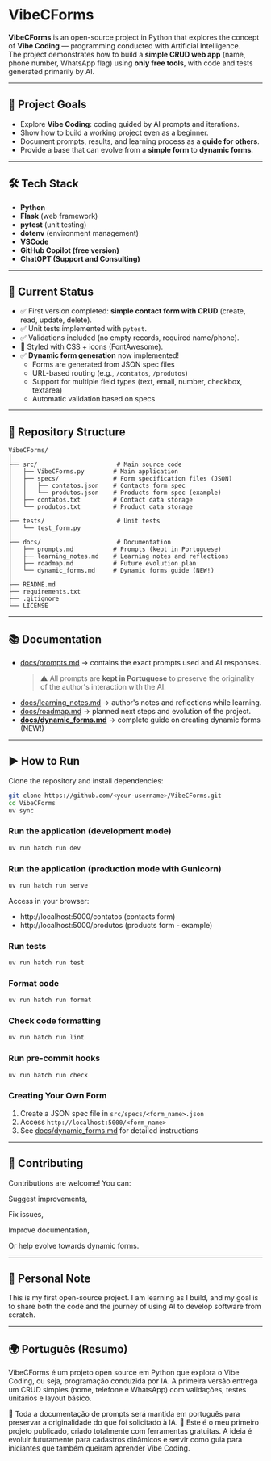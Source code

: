 # VibeCForms

**VibeCForms** is an open-source project in Python that explores the concept of **Vibe Coding** — programming conducted with Artificial Intelligence.  
The project demonstrates how to build a **simple CRUD web app** (name, phone number, WhatsApp flag) using **only free tools**, with code and tests generated primarily by AI.

---

## 🎯 Project Goals
- Explore **Vibe Coding**: coding guided by AI prompts and iterations.  
- Show how to build a working project even as a beginner.  
- Document prompts, results, and learning process as a **guide for others**.  
- Provide a base that can evolve from a **simple form** to **dynamic forms**.  

---

## 🛠️ Tech Stack
- **Python**  
- **Flask** (web framework)  
- **pytest** (unit testing)  
- **dotenv** (environment management)  
- **VSCode**  
- **GitHub Copilot (free version)**
- **ChatGPT (Support and Consulting)** 

---

## 🚧 Current Status
- ✅ First version completed: **simple contact form with CRUD** (create, read, update, delete).
- ✅ Unit tests implemented with `pytest`.
- ✅ Validations included (no empty records, required name/phone).
- 🎨 Styled with CSS + icons (FontAwesome).
- ✅ **Dynamic form generation** now implemented!
  - Forms are generated from JSON spec files
  - URL-based routing (e.g., `/contatos`, `/produtos`)
  - Support for multiple field types (text, email, number, checkbox, textarea)
  - Automatic validation based on specs  

---

## 📂 Repository Structure
```
VibeCForms/
│
├── src/                      # Main source code
│   ├── VibeCForms.py        # Main application
│   ├── specs/               # Form specification files (JSON)
│   │   ├── contatos.json    # Contacts form spec
│   │   └── produtos.json    # Products form spec (example)
│   ├── contatos.txt         # Contact data storage
│   └── produtos.txt         # Product data storage
│
├── tests/                    # Unit tests
│   └── test_form.py
│
├── docs/                     # Documentation
│   ├── prompts.md           # Prompts (kept in Portuguese)
│   ├── learning_notes.md    # Learning notes and reflections
│   ├── roadmap.md           # Future evolution plan
│   └── dynamic_forms.md     # Dynamic forms guide (NEW!)
│
├── README.md
├── requirements.txt
├── .gitignore
└── LICENSE
```

---

## 📚 Documentation
- [docs/prompts.md](docs/prompts.md) → contains the exact prompts used and AI responses.
  > ⚠️ All prompts are **kept in Portuguese** to preserve the originality of the author's interaction with the AI.
- [docs/learning_notes.md](docs/learning_notes.md) → author's notes and reflections while learning.
- [docs/roadmap.md](docs/roadmap.md) → planned next steps and evolution of the project.
- **[docs/dynamic_forms.md](docs/dynamic_forms.md)** → complete guide on creating dynamic forms (NEW!)  

---

## ▶️ How to Run
Clone the repository and install dependencies:

```bash
git clone https://github.com/<your-username>/VibeCForms.git
cd VibeCForms
uv sync
```

### Run the application (development mode)
```bash
uv run hatch run dev
```

### Run the application (production mode with Gunicorn)
```bash
uv run hatch run serve
```

Access in your browser:
- http://localhost:5000/contatos (contacts form)
- http://localhost:5000/produtos (products form - example)

### Run tests
```bash
uv run hatch run test
```

### Format code
```bash
uv run hatch run format
```

### Check code formatting
```bash
uv run hatch run lint
```

### Run pre-commit hooks
```bash
uv run hatch run check
```

### Creating Your Own Form

1. Create a JSON spec file in `src/specs/<form_name>.json`
2. Access `http://localhost:5000/<form_name>`
3. See [docs/dynamic_forms.md](docs/dynamic_forms.md) for detailed instructions

---

## 🤝 Contributing

Contributions are welcome!
You can:

Suggest improvements,

Fix issues,

Improve documentation,

Or help evolve towards dynamic forms.

---

## 📌 Personal Note

This is my first open-source project.
I am learning as I build, and my goal is to share both the code and the journey of using AI to develop software from scratch.

---

## 🌍 Português (Resumo)

VibeCForms é um projeto open source em Python que explora o Vibe Coding, ou seja, programação conduzida por IA.
A primeira versão entrega um CRUD simples (nome, telefone e WhatsApp) com validações, testes unitários e layout básico.

📌 Toda a documentação de prompts será mantida em português para preservar a originalidade do que foi solicitado à IA.
📌 Este é o meu primeiro projeto publicado, criado totalmente com ferramentas gratuitas.
A ideia é evoluir futuramente para cadastros dinâmicos e servir como guia para iniciantes que também queiram aprender Vibe Coding.

